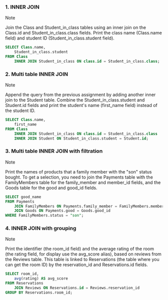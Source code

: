 ### 1. INNER JOIN
> [!NOTE]
> Join the Class and Student_in_class tables using an inner join on the Class.id and Student_in_class.class fields. Print the class name (Class.name field) and student ID (Student_in_class.student field).
```sql
SELECT Class.name,
	Student_in_class.student
FROM Class
	INNER JOIN Student_in_class ON class.id = Student_in_class.class;
```


### 2. Multi table INNER JOIN
> [!NOTE]
> Append the query from the previous assignment by adding another inner join to the Student table. Combine the Student_in_class.student and Student.id fields and print the student's name (first_name field) instead of the student ID.
```sql
SELECT Class.name,
	first_name
FROM Class
	INNER JOIN Student_in_class ON class.id = Student_in_class.class
	INNER JOIN Student ON Student_in_class.student = Student.id;
```


### 3. Multi table INNER JOIN with filtration
> [!NOTE]
> Print the names of products that a family member with the "son" status bought. To get a selection, you need to join the Payments table with the FamilyMembers table for the family_member and member_id fields, and the Goods table for the good and good_id fields.
```sql
SELECT good_name
FROM Payments
	JOIN FamilyMembers ON Payments.family_member = FamilyMembers.member_id
	JOIN Goods ON Payments.good = Goods.good_id
WHERE FamilyMembers.status = "son";
```


### 4. INNER JOIN with grouping
> [!NOTE]
> Print the identifier (the room_id field) and the average rating of the room (the rating field, for display use the avg_score alias), based on reviews from the Reviews table.
This table is linked to Reservations (the table where you can get the room ID) by the reservation_id and Reservations.id fields.
```sql
SELECT room_id,
	avg(rating) AS avg_score
FROM Reservations
	JOIN Reviews ON Reservations.id = Reviews.reservation_id
GROUP BY Reservations.room_id;
```
